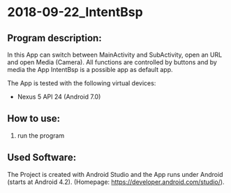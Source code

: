 # 2018-09-22_IntentBsp

## Program description:
In this App can switch between MainActivity and SubActivity, open an URL and open Media (Camera). All functions are controlled by buttons and by media the App IntentBsp is a possible app as default app. 

The App is tested with the following virtual devices:
* Nexus 5 API 24 (Android 7.0)

## How to use:
1. run the program

## Used Software:
The Project is created with Android Studio and the App runs under Android (starts at Android 4.2). (Homepage: https://developer.android.com/studio/). 

